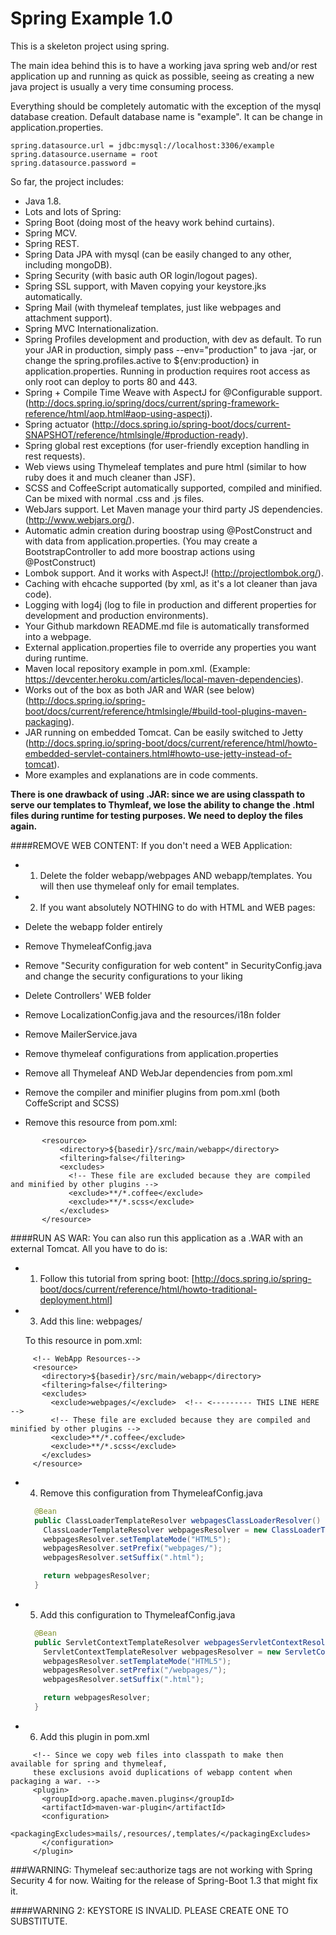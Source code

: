 Spring Example 1.0
======

This is a skeleton project using spring.

The main idea behind this is to have a working java spring
web and/or rest application up and running as quick as possible,
seeing as creating a new java project is usually a very time consuming process.

Everything should be completely automatic with the exception of the mysql database creation.
Default database name is "example". It can be change in application.properties.

```
spring.datasource.url = jdbc:mysql://localhost:3306/example
spring.datasource.username = root
spring.datasource.password =
```

So far, the project includes:
- Java 1.8.
- Lots and lots of Spring:
 - Spring Boot (doing most of the heavy work behind curtains).
 - Spring MCV.
 - Spring REST.
 - Spring Data JPA with mysql (can be easily changed to any other, including mongoDB).
 - Spring Security (with basic auth OR login/logout pages).
 - Spring SSL support, with Maven copying your keystore.jks automatically.
 - Spring Mail (with thymeleaf templates, just like webpages and attachment support).
 - Spring MVC Internationalization.
 - Spring Profiles development and production, with dev as default. To run your JAR in production, simply pass --env="production" to java -jar, or change the spring.profiles.active to ${env:production} in application.properties. Running in production requires root access as only root can deploy to ports 80 and 443.
 - Spring + Compile Time Weave with AspectJ for @Configurable support. (http://docs.spring.io/spring/docs/current/spring-framework-reference/html/aop.html#aop-using-aspectj).
 - Spring actuator (http://docs.spring.io/spring-boot/docs/current-SNAPSHOT/reference/htmlsingle/#production-ready).
 - Spring global rest exceptions (for user-friendly exception handling in rest requests).
- Web views using Thymeleaf templates and pure html (similar to how ruby does it and much cleaner than JSF).
- SCSS and CoffeeScript automatically supported, compiled and minified. Can be mixed with normal .css and .js files.
- WebJars support. Let Maven manage your third party JS dependencies. (http://www.webjars.org/).
- Automatic admin creation during boostrap using @PostConstruct and with data from application.properties. (You may create a BootstrapController to add more boostrap actions using @PostConstruct)
- Lombok support. And it works with AspectJ! (http://projectlombok.org/).
- Caching with ehcache supported (by xml, as it's a lot cleaner than java code).
- Logging with log4j (log to file in production and different properties for development and production environments).
- Your Github markdown README.md file is automatically transformed into a webpage.
- External application.properties file to override any properties you want during runtime.
- Maven local repository example in pom.xml. (Example: https://devcenter.heroku.com/articles/local-maven-dependencies).
- Works out of the box as both JAR and WAR (see below) (http://docs.spring.io/spring-boot/docs/current/reference/htmlsingle/#build-tool-plugins-maven-packaging).
- JAR running on embedded Tomcat. Can be easily switched to Jetty (http://docs.spring.io/spring-boot/docs/current/reference/html/howto-embedded-servlet-containers.html#howto-use-jetty-instead-of-tomcat).
- More examples and explanations are in code comments.

**There is one drawback of using .JAR: since we are using classpath to serve our templates to Thymleaf, we lose the ability to change the .html files during runtime for testing purposes. We need to deploy the files again.**

####REMOVE WEB CONTENT:
If you don't need a WEB Application:

- 1) Delete the folder webapp/webpages AND webapp/templates. You will then use thymeleaf only for email templates.

- 2) If you want absolutely NOTHING to do with HTML and WEB pages:
 - Delete the webapp folder entirely
 - Remove ThymeleafConfig.java
 - Remove "Security configuration for web content" in SecurityConfig.java and change the security configurations to your liking
 - Delete Controllers' WEB folder
 - Remove LocalizationConfig.java and the resources/i18n folder
 - Remove MailerService.java
 - Remove thymeleaf configurations from application.properties
 - Remove all Thymeleaf AND WebJar dependencies from pom.xml
 - Remove the compiler and minifier plugins from pom.xml (both CoffeScript and SCSS)
 - Remove this resource from pom.xml:
 ```
        <resource>
            <directory>${basedir}/src/main/webapp</directory>
            <filtering>false</filtering>
            <excludes>
              <!-- These file are excluded because they are compiled and minified by other plugins -->
              <exclude>**/*.coffee</exclude>
              <exclude>**/*.scss</exclude>
            </excludes>
        </resource>
 ```

####RUN AS WAR:
You can also run this application as a .WAR with an external Tomcat. All you have to do is:

 - 1) Follow this tutorial from spring boot: [http://docs.spring.io/spring-boot/docs/current/reference/html/howto-traditional-deployment.html]

- 3) Add this line:
        <exclude>webpages/</exclude>

    To this resource in pom.xml:
 ```
      <!-- WebApp Resources-->
      <resource>
        <directory>${basedir}/src/main/webapp</directory>
        <filtering>false</filtering>
        <excludes>
          <exclude>webpages/</exclude>  <!-- <--------- THIS LINE HERE -->
          <!-- These file are excluded because they are compiled and minified by other plugins -->
          <exclude>**/*.coffee</exclude>
          <exclude>**/*.scss</exclude>
        </excludes>
      </resource>
```
- 4) Remove this configuration from ThymeleafConfig.java

    ```java
      @Bean
      public ClassLoaderTemplateResolver webpagesClassLoaderResolver() {
        ClassLoaderTemplateResolver webpagesResolver = new ClassLoaderTemplateResolver();
        webpagesResolver.setTemplateMode("HTML5");
        webpagesResolver.setPrefix("webpages/");
        webpagesResolver.setSuffix(".html");

        return webpagesResolver;
      }
    ```

- 5) Add this configuration to ThymeleafConfig.java

    ```java
      @Bean
      public ServletContextTemplateResolver webpagesServletContextResolver() {
        ServletContextTemplateResolver webpagesResolver = new ServletContextTemplateResolver();
        webpagesResolver.setTemplateMode("HTML5");
        webpagesResolver.setPrefix("/webpages/");
        webpagesResolver.setSuffix(".html");

        return webpagesResolver;
      }
    ```

- 6) Add this plugin in pom.xml
 ```
      <!-- Since we copy web files into classpath to make then available for spring and thymeleaf,
      these exclusions avoid duplications of webapp content when packaging a war. -->
      <plugin>
        <groupId>org.apache.maven.plugins</groupId>
        <artifactId>maven-war-plugin</artifactId>
        <configuration>
          <packagingExcludes>mails/,resources/,templates/</packagingExcludes>
        </configuration>
      </plugin>
 ```

###WARNING:
Thymeleaf sec:authorize tags are not working with Spring Security 4 for now. Waiting for the release of Spring-Boot 1.3 that might fix it.

####WARNING 2:
KEYSTORE IS INVALID. PLEASE CREATE ONE TO SUBSTITUTE.




